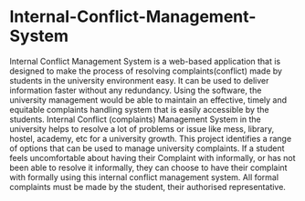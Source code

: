# Internal-Conflict-Management-System


Internal Conflict Management System is a web-based application that is designed to make the process of resolving complaints(conflict) made by students in the university environment easy. It can be used to deliver information faster without any redundancy. Using the software, the university management would be able to maintain an effective, timely and equitable complaints handling system that is easily accessible by the students. Internal Conflict (complaints) Management System in the university helps to resolve a lot of problems or issue like mess, library, hostel, academy, etc for a university growth. This project identifies a range of options that can be used to manage university complaints. If a student feels uncomfortable about having their Complaint with informally, or has not been able to resolve it informally, they can choose to have their complaint with formally using this internal conflict management system. All formal complaints must be made by the student, their authorised representative.
